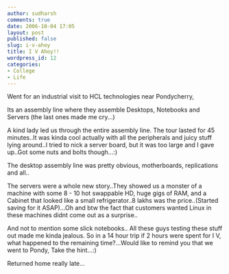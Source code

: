 ```yaml
---
author: sudharsh
comments: true
date: 2006-10-04 17:05
layout: post
published: false
slug: i-v-ahoy
title: I V Ahoy!!
wordpress_id: 12
categories:
- College
- Life
---
```


Went for an industrial visit to HCL technologies near Pondycherry,

Its an assembly line where they assemble Desktops, Notebooks and Servers (the last ones made me cry...)

A kind lady led us through the entire assembly line. The tour lasted for 45 minutes..It was kinda cool actually with all the peripherals and juicy stuff lying around..I tried to nick a server board, but it was too large and I gave up..Got some nuts and bolts though...:)

The desktop assembly line was pretty obvious, motherboards, replications and all..

The servers were a whole new story..They showed us a monster of a machine with some 8 - 10 hot swappable HD, huge gigs of RAM, and a Cabinet that looked like a small refrigerator..8 lakhs was the price..(Started saving for it ASAP)...Oh and btw the fact that customers wanted Linux in these machines didnt come out as a surprise..

And not to mention some slick notebooks.. All these guys testing these stuff out made me kinda jealous.
So in a 14 hour trip if 2 hours were spent for I V, what happened to the remaining time?...Would like to remind you that we went to Pondy, Take the hint...:)

Returned home really late...
